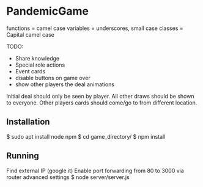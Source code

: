 # PandemicGame

functions = camel case
variables = underscores, small case
classes = Capital camel case

TODO:
* Share knowledge
* Special role actions
* Event cards
* disable buttons on game over
* show other players the deal animations

Initial deal should only be seen by player. All other draws should be shown to everyone. Other players cards should come/go to from different location.

## Installation

$ sudo apt install node npm
$ cd game_directory/
$ npm install

## Running

Find external IP (google it)
Enable port forwarding from 80 to 3000 via router advanced settings
$ node server/server.js
